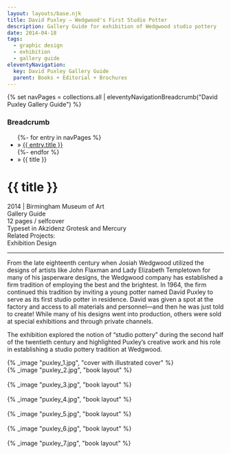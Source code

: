 ```yaml
---
layout: layouts/base.njk
title: David Puxley – Wedgwood's First Studio Potter
description: Gallery Guide for exhibition of Wedgwood studio pottery
date: 2014-04-18
tags:
  - graphic design
  - exhibition
  - gallery guide
eleventyNavigation:
  key: David Puxley Gallery Guide
  parent: Books + Editorial + Brochures
---
```

{% set navPages = collections.all | eleventyNavigationBreadcrumb("David Puxley Gallery Guide") %}
<div class="breadcrumb">
    <h3 class="visually-hidden">Breadcrumb</h3>
	<ul class="nav">
            {%- for entry in navPages %}
		<li class="nav-item"{% if entry.url == page.url %} class="active-breadcrumb"{% endif %}> » <a href="{{ entry.url }}">{{ entry.title }}</a></li>
  	    	{%- endfor %}
	    <li class="nav-item"><active-breadcrumb>» {{ title }}</active-breadcrumb></li>
	</ul>
</div>
<div class="container">
  <div class="row"></div>
	<div class="row">
		<div class="col">
			<h1>{{ title }}</h1>
			<figcaption>2014 | Birmingham Museum of Art</figcaption>
      <figcaption>Gallery Guide</br>12 pages / selfcover</figcaption>
      <figcaption>Typeset in Akzidenz Grotesk and Mercury</figcaption>
			<figcaption>Related Projects:</br>Exhibition Design</figcaption>
			<hr>
		    	<p>From the late eighteenth century when Josiah Wedgwood utilized the designs of artists like John Flaxman and Lady Elizabeth Templetown for many of his jasperware designs, the Wedgwood company has established a firm tradition of employing the best and the brightest. In 1964, the firm continued this tradition by inviting a young potter named David Puxley to serve as its first studio potter in residence. David was given a spot at the factory and access to all materials and personnel—and then he was just told to create! While many of his designs went into production, others were sold at special exhibitions and through private channels.</p>
                <p>The exhibition explored the notion of “studio pottery” during the second half of the twentieth century and highlighted Puxley’s creative work and his role in establishing a studio pottery tradition at Wedgwood.</p>
		</div>
        <div class="col-1 col-1-md col-1-lg"></div>
		<div class="col">
			{% _image "puxley_1.jpg", "cover with illustrated cover" %}
		</div>
    <div class="col-1 col-1-md col-1-lg"></div>
	</div>
	<div class="row">
    <div class="col-1 col-1-md col-1-lg"></div>
		<div class="col">
            {% _image "puxley_2.jpg", "book layout" %}
        </br></br>
            {% _image "puxley_3.jpg", "book layout" %}
        </br></br>
            {% _image "puxley_4.jpg", "book layout" %}
        </br></br>
            {% _image "puxley_5.jpg", "book layout" %}
        </br></br>
            {% _image "puxley_6.jpg", "book layout" %}
        </br></br>
            {% _image "puxley_7.jpg", "book layout" %}
        </div>
    <div class="col-1 col-1-md col-1-lg"></div>
  	</div>
</div>